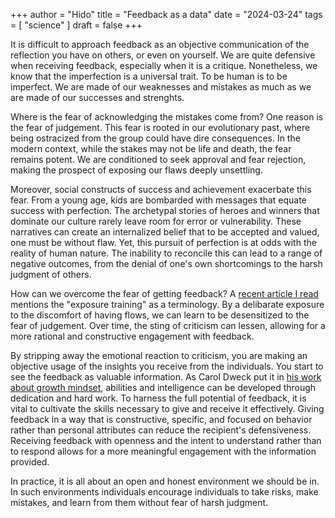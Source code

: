 +++
author = "Hido"
title = "Feedback as a data"
date = "2024-03-24"
tags = [
  "science"
]
draft = false
+++

It is difficult to approach feedback as an objective communication of the reflection you have on others, or even on yourself. We are quite defensive when receiving feedback, especially when it is a critique. Nonetheless, we know that the imperfection is a universal trait. To be human is to be imperfect. We are made of our weaknesses and mistakes as much as we are made of our successes and strenghts. 

Where is the fear of acknowledging the mistakes come from? One reason is the fear of judgement. This fear is rooted in our evolutionary past, where being ostracized from the group could have dire consequences. In the modern context, while the stakes may not be life and death, the fear remains potent. We are conditioned to seek approval and fear rejection, making the prospect of exposing our flaws deeply unsettling.

Moreover, social constructs of success and achievement exacerbate this fear. From a young age, kids are bombarded with messages that equate success with perfection. The archetypal stories of heroes and winners that dominate our culture rarely leave room for error or vulnerability. These narratives can create an internalized belief that to be accepted and valued, one must be without flaw. Yet, this pursuit of perfection is at odds with the reality of human nature. The inability to reconcile this can lead to a range of negative outcomes, from the denial of one's own shortcomings to the harsh judgment of others. 

How can we overcome the fear of getting feedback? A [recent article I read](https://www.henrikkarlsson.xyz/p/limitatons) mentions  the "exposure training" as a terminology. By a delibarate exposure to the discomfort of having flows, we can learn to be desensitized to the fear of judgement. Over time, the sting of criticism can lessen, allowing for a more rational and constructive engagement with feedback.

By stripping away the emotional reaction to criticism, you are making an objective usage of the insights you receive from the individuals. You start to see the feedback as valuable information. As Carol Dweck put it in [his work about growth mindset](https://www.goodreads.com/en/book/show/40745),  abilities and intelligence can be developed through dedication and hard work. To harness the full potential of feedback, it is vital to cultivate the skills necessary to give and receive it effectively. Giving feedback in a way that is constructive, specific, and focused on behavior rather than personal attributes can reduce the recipient's defensiveness. Receiving feedback with openness and the intent to understand rather than to respond allows for a more meaningful engagement with the information provided.

In practice, it is all about an open and honest environment we should be in. In such environments individuals encourage individuals to take risks, make mistakes, and learn from them without fear of harsh judgment.